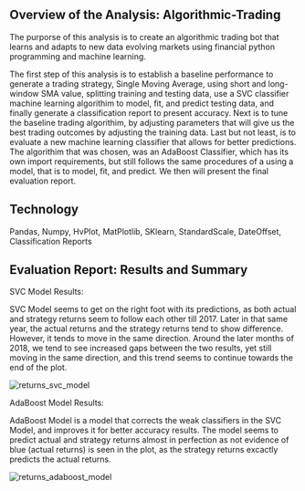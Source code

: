 ## Overview of the Analysis: Algorithmic-Trading
The purporse of this analysis is to create an algorithmic trading bot that learns and adapts to new data evolving markets using financial python programming and machine learning. 

The first step of this analysis is to establish a baseline performance to generate a trading strategy, Single Moving Average,  using short and long-window SMA value, splitting training and testing data, use a SVC classifier machine learning algorithim to model, fit, and predict testing data, and finally generate a classification report to present accuracy. Next is to tune the baseline trading algorithim, by adjusting parameters that will give us the best trading outcomes by adjusting the training data. Last but not least, is to evaluate a new machine learning classifier that allows for better predictions. The algorithim that was chosen, was an AdaBoost Classifier, which has its own import requirements, but still follows the same procedures of a using a model, that is to model, fit, and predict. We then will present the final evaluation report. 


## Technology 
Pandas, Numpy, HvPlot, MatPlotlib, SKlearn, StandardScale, DateOffset, Classification Reports


## Evaluation Report: Results and Summary

SVC Model Results: 

SVC Model seems to get on the right foot with its predictions, as both actual and strategy returns seem to follow each other till 2017. Later in that same year, the actual returns and the strategy returns tend to show difference. However, it tends to move in the same direction. Around the later months of 2018, we tend to see increased gaps between the two results, yet still moving in the same direction, and this trend seems to continue towards the end of the plot. 

![returns_svc_model](https://user-images.githubusercontent.com/109967916/199276714-ccd1a77d-dcb0-48fd-b668-c8c9841ee738.png)


AdaBoost Model Results: 

AdaBoost Model is a model that corrects the weak classifiers in the SVC Model, and improves it for better accuracy results. The model seems to predict actual and strategy returns almost in perfection as not evidence of blue (actual returns) is seen in the plot, as the strategy returns excactly predicts the actual returns. 

![returns_adaboost_model](https://user-images.githubusercontent.com/109967916/199277576-f68da78b-b090-469a-8c9c-19304c8047d3.png)





